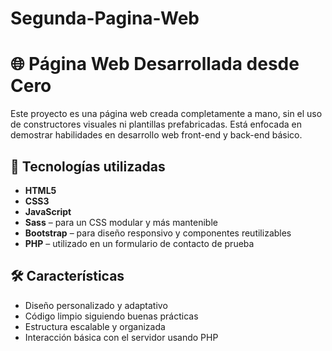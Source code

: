 # Segunda-Pagina-Web
# 🌐 Página Web Desarrollada desde Cero

Este proyecto es una página web creada completamente a mano, sin el uso de constructores visuales ni plantillas prefabricadas. Está enfocada en demostrar habilidades en desarrollo web front-end y back-end básico.

## 🚀 Tecnologías utilizadas

- **HTML5**  
- **CSS3**  
- **JavaScript**  
- **Sass** – para un CSS modular y más mantenible  
- **Bootstrap** – para diseño responsivo y componentes reutilizables  
- **PHP** – utilizado en un formulario de contacto de prueba

## 🛠 Características

- Diseño personalizado y adaptativo  
- Código limpio siguiendo buenas prácticas  
- Estructura escalable y organizada  
- Interacción básica con el servidor usando PHP
